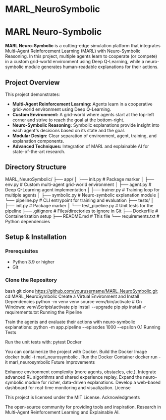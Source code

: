 # MARL_NeuroSymbolic

# MARL Neuro-Symbolic

**MARL Neuro-Symbolic** is a cutting-edge simulation platform that integrates Multi-Agent Reinforcement Learning (MARL) with Neuro-Symbolic Reasoning. In this project, multiple agents learn to cooperate (or compete) in a custom grid-world environment using Deep Q-Learning, while a neuro-symbolic module generates human-readable explanations for their actions.

## Project Overview

This project demonstrates:
- **Multi-Agent Reinforcement Learning:** Agents learn in a cooperative grid-world environment using Deep Q-Learning.
- **Custom Environment:** A grid-world where agents start at the top-left corner and strive to reach the goal at the bottom-right.
- **Neuro-Symbolic Reasoning:** Symbolic explanations provide insight into each agent's decisions based on its state and the goal.
- **Modular Design:** Clear separation of environment, agent, training, and explanation components.
- **Advanced Techniques:** Integration of MARL and explainable AI for state-of-the-art research.

## Directory Structure

MARL_NeuroSymbolic/ ├── app/ │ ├── init.py # Package marker │ ├── env.py # Custom multi-agent grid-world environment │ ├── agent.py # Deep Q-Learning agent implementation │ ├── trainer.py # Training loop for multiple agents │ ├── symbolic.py # Neuro-symbolic explanation module │ └── pipeline.py # CLI entrypoint for training and evaluation ├── tests/ │ ├── init.py # Package marker │ └── test_pipeline.py # Unit tests for the pipeline ├── .gitignore # Files/directories to ignore in Git ├── Dockerfile # Containerization setup ├── README.md # This file └── requirements.txt # Python dependencies

## Setup & Installation

### Prerequisites
- Python 3.9 or higher
- Git

### Clone the Repository

bash
git clone https://github.com/yourusername/MARL_NeuroSymbolic.git
cd MARL_NeuroSymbolic
Create a Virtual Environment and Install Dependencies
python -m venv venv
source venv/bin/activate  # On Windows: venv\Scripts\activate
pip install --upgrade pip
pip install -r requirements.txt
Running the Pipeline

Train the agents and evaluate their actions with neuro-symbolic explanations:
python -m app.pipeline --episodes 1000 --epsilon 0.1
Running Tests

Run the unit tests with:
pytest
Docker

You can containerize the project with Docker.
Build the Docker Image
docker build -t marl_neurosymbolic .
Run the Docker Container
docker run -it marl_neurosymbolic
Future Improvements

Enhance environment complexity (more agents, obstacles, etc.).
Integrate advanced RL algorithms and shared experience replay.
Expand the neuro-symbolic module for richer, data-driven explanations.
Develop a web-based dashboard for real-time monitoring and visualization.
License

This project is licensed under the MIT License.
Acknowledgments

The open-source community for providing tools and inspiration.
Research in Multi-Agent Reinforcement Learning and Explainable AI.
